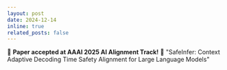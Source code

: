 ```yaml
---
layout: post
date: 2024-12-14
inline: true
related_posts: false
---
```

<div class="alert alert-info" role="alert">
🎉 <b>Paper accepted at AAAI 2025 AI Alignment Track!</b> 🎯 "SafeInfer: Context Adaptive Decoding Time Safety Alignment for Large Language Models"
</div>

